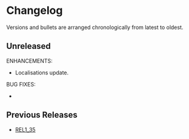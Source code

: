 # Changelog

Versions and bullets are arranged chronologically from latest to oldest.

## Unreleased

ENHANCEMENTS:

- Localisations update.

BUG FIXES:

-

## Previous Releases

- [REL1_35](https://github.com/femiwiki/Sanctions/blob/REL1_35/CHANGELOG.md)
